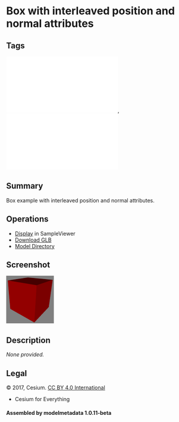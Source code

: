 # Box with interleaved position and normal attributes

## Tags

![core](../../Models-core.md), ![testing](../../Models-testing.md)

## Summary

Box example with interleaved position and normal attributes.

## Operations

* [Display](https://github.khronos.org/glTF-Sample-Viewer-Release/?model=https://raw.GithubUserContent.com/DRx3D/glTF-Sample-Assets/main/./Models/BoxInterleaved/glTF-Binary/BoxInterleaved.glb) in SampleViewer
* [Download GLB](https://raw.GithubUserContent.com/DRx3D/glTF-Sample-Assets/main/./Models/BoxInterleaved/glTF-Binary/BoxInterleaved.glb)
* [Model Directory](./)

## Screenshot

![screenshot](screenshot/screenshot.png)

## Description

_None provided._

## Legal

&copy; 2017, Cesium. [CC BY 4.0 International](https://creativecommons.org/licenses/by/4.0/legalcode)

 - Cesium for Everything

#### Assembled by modelmetadata 1.0.11-beta